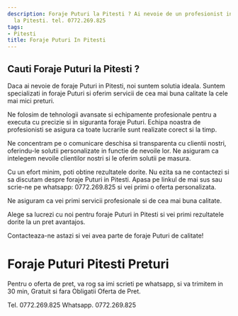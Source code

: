 ```yaml
---
description: Foraje Puturi la Pitesti ? Ai nevoie de un profesionist in Foraje Puturi
  la Pitesti. tel. 0772.269.825
tags:
- Pitesti
title: Foraje Puturi In Pitesti
---
```



## Cauti Foraje Puturi la Pitesti ?


Daca ai nevoie de foraje Puturi in Pitesti, noi suntem solutia ideala. Suntem specializati in foraje Puturi si oferim servicii de cea mai buna calitate la cele mai mici preturi. 

Ne folosim de tehnologii avansate si echipamente profesionale pentru a executa cu precizie si in siguranta foraje Puturi. Echipa noastra de profesionisti se asigura ca toate lucrarile sunt realizate corect si la timp. 

Ne concentram pe o comunicare deschisa si transparenta cu clientii nostri, oferindu-le solutii personalizate in functie de nevoile lor. Ne asiguram ca intelegem nevoile clientilor nostri si le oferim solutii pe masura.

Cu un efort minim, poti obtine rezultatele dorite. Nu ezita sa ne contactezi si sa discutam despre foraje Puturi in Pitesti. Apasa pe linkul de mai sus sau scrie-ne pe whatsapp: 0772.269.825 si vei primi o oferta personalizata. 

Ne asiguram ca vei primi servicii profesionale si de cea mai buna calitate. 

Alege sa lucrezi cu noi pentru foraje Puturi in Pitesti si vei primi rezultatele dorite la un pret avantajos. 

Contacteaza-ne astazi si vei avea parte de foraje Puturi de calitate!

# Foraje Puturi Pitesti Preturi
Pentru o oferta de pret, va rog sa imi scrieti pe whatsapp, si va trimitem in 30 min, Gratuit si fara Obligatii Oferta de Pret.

Tel. 0772.269.825
Whatsapp. 0772.269.825